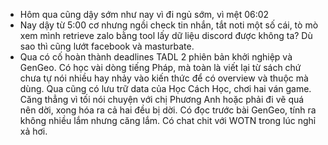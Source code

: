 - Hôm qua cũng dậy sớm như nay vì đi ngủ sớm, vì mệt 06:02
- Nay dậy từ 5:00 cơ nhưng ngồi check tin nhắn, tắt noti một số cái, tò mò xem mình retrieve zalo bằng tool lấy dữ liệu discord được không ta? Dù sao thì cũng lướt facebook và masturbate.
- Qua có cố hoàn thành deadlines TADL 2 phiên bản khởi nghiệp và GenGeo. Có học vài dòng tiếng Pháp, mà toàn là viết lại từ sách chứ chưa tự nói nhiều hay nhảy vào kiến thức để có overview và thuộc mà dùng. Qua cũng có lưu trữ data của Học Cách Học, chơi hai ván game. Căng thẳng vì tối nói chuyện với chị Phương Anh hoặc phải đi vẽ quá nên dời, xong hóa ra cả hai đều bị dời. Có đọc trước bài GenGeo, tính ra không nhiều lắm nhưng căng lắm. Có chat chit với WOTN trong lúc nghỉ xả hơi.
